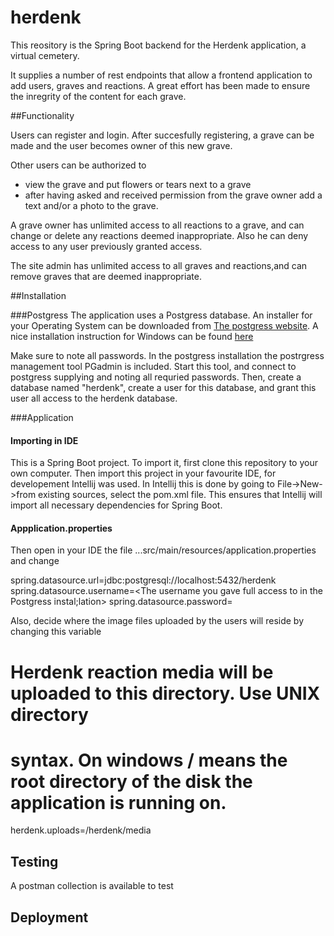 # herdenk

This reository is the Spring Boot backend for the Herdenk application, a virtual cemetery.

It supplies a number of rest endpoints that allow a frontend application to add users, graves
and reactions. A great effort has been made to ensure the inregrity of the content for each grave.

##Functionality

Users can register and login. After succesfully registering, a grave can be made and the user becomes 
owner of this new grave.

Other users can be authorized to 
- view the grave and put flowers or tears next to a grave
- after having asked and received permission from the grave owner
  add a text and/or a photo to the grave.

A grave owner has unlimited access to all reactions to a grave, and can change or delete any
reactions deemed inappropriate. Also he can deny access to any user previously granted access.

The site admin has unlimited access to all graves and reactions,and can remove graves that
are deemed inappropriate.

##Installation

###Postgress
The application uses a Postgress database. An installer for your Operating System can be downloaded 
from [The postgress website](https://www.postgresql.org/download/).
A nice installation instruction for Windows can be found [here](https://www.2ndquadrant.com/en/blog/pginstaller-install-postgresql/)

Make sure to note all passwords.
In the postgress installation the postrgress management tool PGadmin is included. Start this tool,
and connect to postgress supplying and noting all requried passwords.
Then, create a database named "herdenk", create a user for this database, and grant this user
all access to the herdenk database. 


###Application

#### Importing in IDE
This is a Spring Boot project. To import it, first clone this repository to your own computer.
Then import this project in your favourite IDE, for developement Intellij was used. In Intellij
this is done by going to File->New->from existing sources, select the pom.xml file. This ensures
that Intellij will import all necessary dependencies for Spring Boot.

#### Appplication.properties
Then open in your IDE the file ...src/main/resources/application.properties and change 

  spring.datasource.url=jdbc:postgresql://localhost:5432/herdenk
  spring.datasource.username=<The username you gave full access to in the Postgress instal;lation>
  spring.datasource.password=<The password of this user>

Also, decide where the image files uploaded by the users will reside by changing this variable

  # Herdenk reaction media will be uploaded to this directory. Use UNIX directory
  # syntax. On windows / means the root directory of the disk the application is running on.
  herdenk.uploads=/herdenk/media

## Testing

A postman collection is available to test 

## Deployment


  

